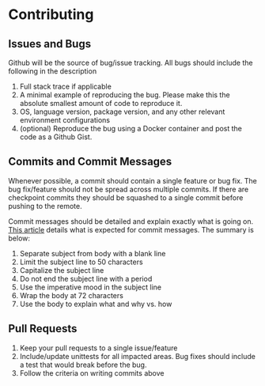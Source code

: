 # Contributing

## Issues and Bugs

Github will be the source of bug/issue tracking.  All bugs should
include the following in the description

1. Full stack trace if applicable
2. A minimal example of reproducing the bug.  Please make this the absolute smallest amount of code to reproduce it.
3. OS, language version, package version, and any other relevant environment configurations
4. (optional) Reproduce the bug using a Docker container and post the code as a Github Gist.

## Commits and Commit Messages

Whenever possible, a commit should contain a single
feature or bug fix.  The bug fix/feature should not be
spread across multiple commits.  If there are checkpoint commits
they should be squashed to a single commit before pushing
to the remote.

Commit messages should be detailed and explain exactly what is
going on.  [This article](http://chris.beams.io/posts/git-commit/) details
what is expected for commit messages.  The summary is below:

1. Separate subject from body with a blank line
2. Limit the subject line to 50 characters
3. Capitalize the subject line
4. Do not end the subject line with a period
5. Use the imperative mood in the subject line
6. Wrap the body at 72 characters
7. Use the body to explain what and why vs. how

## Pull Requests

1. Keep your pull requests to a single issue/feature
2. Include/update unittests for all impacted areas.  Bug fixes should include a test that would break before the bug.
3. Follow the criteria on writing commits above

